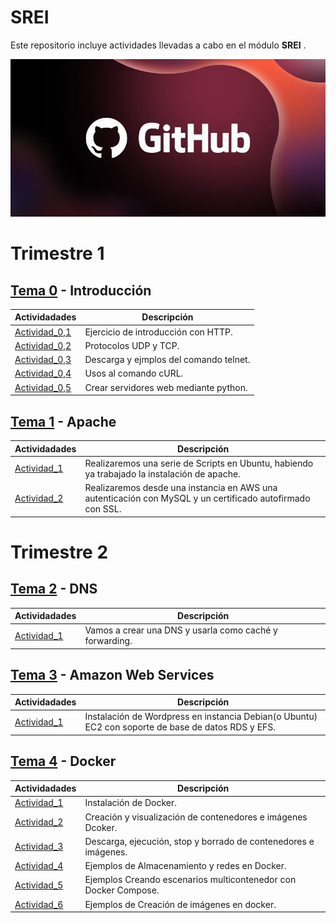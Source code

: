 # SREI
Este repositorio incluye actividades llevadas a cabo en el módulo **SREI** .

![LogoGH](Images/8562a9a5-a1e4-4722-9ec7-47ebccd5901e.webp)

# Trimestre 1

## [Tema 0](Tema_0) - Introducción

Actividadades | Descripción
---------- | ----------
[Actividad_0,1](Tema_0/Actividad_0/Actividad_0,1.md)| Ejercicio de introducción con HTTP.
[Actividad_0,2](Tema_0/Actividad_0/Actividad_0,2.md)| Protocolos UDP y TCP.
[Actividad_0,3](Tema_0/Actividad_0/Actividad_0,3.md)| Descarga y ejmplos del comando telnet.
[Actividad_0,4](Tema_0/Actividad_0/Actividad_0,4.md)| Usos al comando cURL.
[Actividad_0,5](Tema_0/Actividad_0/Actividad_0,5.md)| Crear servidores web mediante python.

## [Tema 1](Tema_1) - Apache

Actividadades | Descripción
---------- | ----------
[Actividad_1](Tema_1/Actividad_1.md)| Realizaremos una serie de Scripts en Ubuntu, habiendo ya trabajado la instalación de apache.
[Actividad_2](Tema_1/Actividad_2.md)| Realizaremos desde una instancia en AWS una autenticación con MySQL y un certificado autofirmado con SSL.

# Trimestre 2

## [Tema 2](Tema_2) - DNS

Actividadades | Descripción
---------- | ----------
[Actividad_1](Tema_2/Actividad_1.md)| Vamos a crear una DNS y usarla como caché y forwarding.

## [Tema 3](Tema_3) - Amazon Web Services

Actividadades | Descripción
---------- | ----------
[Actividad_1](Tema_3/Actividad_1.md)| Instalación de Wordpress en instancia Debian(o Ubuntu) EC2 con soporte de base de datos RDS y EFS.

## [Tema 4](Tema_4) - Docker

Actividadades | Descripción
---------- | ----------
[Actividad_1](Tema_4/Actividad_1.md)| Instalación de Docker.
[Actividad_2](Tema_4/Actividad_2.md)| Creación y visualización de contenedores e imágenes Dcoker.
[Actividad_3](Tema_4/Actividad_3.md)| Descarga, ejecución, stop y borrado de contenedores e imágenes.
[Actividad_4](Tema_4/Actividad_4.md)| Ejemplos de Almacenamiento y redes en Docker.
[Actividad_5](Tema_4/Actividad_5.md)| Ejemplos Creando escenarios multicontenedor con Docker Compose.
[Actividad_6](Tema_4/Actividad_6.md)| Ejemplos de Creación de imágenes en docker.

